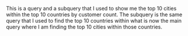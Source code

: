 This is a query and a subquery that I used to show me the top 10 cities within the top 10 countries by customer count. The subquery is the same query that I used to find the top 10 countries within what is now the main query where I am finding the top 10 cities within those countries.

